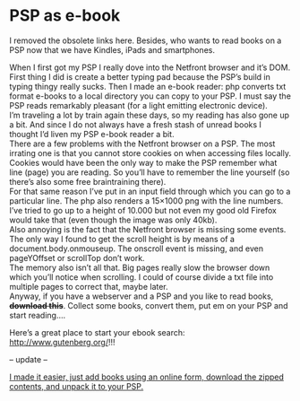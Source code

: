 <!--
  id: 310
  date: 2007-11-25T19:44:41
  modified: 2007-11-25T19:44:41
  slug: psp-as-e-book
  type: post
  excerpt: <p>I removed the obsolete links here. Besides, who wants to read books on a PSP now that we have Kindles, iPads and smartphones. When I first got my PSP I really dove into the Netfront browser and it&#8217;s DOM. First thing I did is create a better typing pad because the PSP&#8217;s build in typing [&hellip;]</p>
  categories: book, JavaScript, backend, tech
  tags: DOM, PSP
  inCv: 
  inPortfolio: 
  dateFrom: 
  dateTo: 
-->

# PSP as e-book

<p class="notice">I removed the obsolete links here. Besides, who wants to read books on a PSP now that we have Kindles, iPads and smartphones.</p>
<p>When I first got my PSP I really dove into the Netfront browser and it&#8217;s DOM. First thing I did is create a better typing pad because the PSP&#8217;s build in typing thingy really sucks. Then I made an e-book reader: php converts txt format e-books to a local directory you can copy to your PSP. I must say the PSP reads remarkably pleasant (for a light emitting electronic device).<br />
I&#8217;m traveling a lot by train again these days, so my reading has also gone up a bit. And since I do not always have a fresh stash of unread books I thought I&#8217;d liven my PSP e-book reader a bit.<br />
There are a few problems with the Netfront browser on a PSP. The most irrating one is that you cannot store cookies on when accessing files locally. Cookies would have been the only way to make the PSP remember what line (page) you are reading. So you&#8217;ll have to remember the line yourself (so there&#8217;s also some free braintraining there).<br />
For that same reason I&#8217;ve put in an input field through which you can go to a particular line. The php also renders a 15&#215;1000 png with the line numbers. I&#8217;ve tried to go up to a height of 10.000 but not even my good old Firefox would take that (even though the image was only 40kb).<br />
Also annoying is the fact that the Netfront browser is missing some events. The only way I found to get the scroll height is by means of a document.body.onmouseup. The onscroll event is missing, and even pageYOffset or scrollTop don&#8217;t work.<br />
The memory also isn&#8217;t all that. Big pages really slow the browser down which you&#8217;ll notice when scrolling. I could of course divide a txt file into multiple pages to correct that, maybe later.<br />
Anyway, if you have a webserver and a PSP and you like to read books, <del><strong>download this</strong></del>. Collect some books, convert them, put em on your PSP and start reading&#8230;.</p>
<p>Here&#8217;s a great place to start your ebook search: <a href="http://www.gutenberg.org/" target="_blank">http://www.gutenberg.org/</a>!!!</p>
<p> &#8211; update &#8211; </p>
<p><a href="?page_id=319">I made it easier, just add books using an online form, download the zipped contents, and unpack it to your PSP.</a></p>